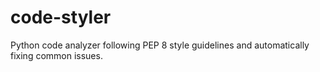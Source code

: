 # code-styler
Python code analyzer following PEP 8 style guidelines and automatically fixing common issues.
